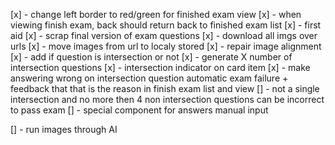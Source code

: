 [x] - change left border to red/green for finished exam view
[x] - when viewing finish exam, back should return back to finished exam list
[x] - first aid
[x] - scrap final version of exam questions
[x] - download all imgs over urls
[x] - move images from url to localy stored
[x] - repair image alignment
[x] - add if question is intersection or not
[x] - generate X number of intersection questions
[x] - intersection indicator on card item
[x] - make answering wrong on intersection question automatic exam failure + feedback that that is the reason in finish exam list and view
[]  - not a single intersection and no more then 4 non intersection questions can be incorrect to pass exam
[]  - special component for answers manual input

[]  - run images through AI